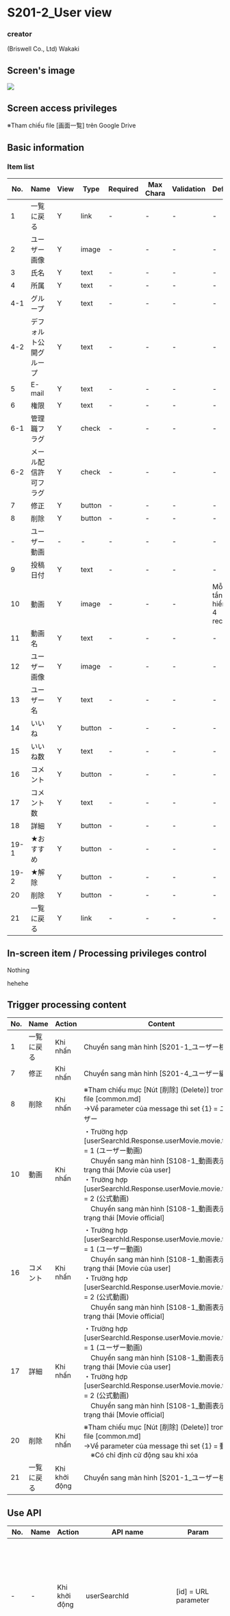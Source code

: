# S201-2_User view

### creator
(Briswell Co., Ltd) Wakaki

## Screen's image
![](./image/user-view.png)

## Screen access privileges
※Tham chiếu file [画面一覧] trên Google Drive

## Basic information
### Item list
| No. | Name | View | Type | Required | Max Chara | Validation | Default | API1(Res) |
| --- | ---- | ---- | ---- | -------- | --------- | ---------- | ------- | ---------- |
| 1 | 一覧に戻る | Y | link | - | - | - | - | - |
| 2 | ユーザー画像 | Y | image | - | - | - | - | user.imagePath |
| 3 | 氏名 | Y | text | - | - | - | - | user.name |
| 4 | 所属 | Y | text | - | - | - | - | user.organization.name |
| 4-1 | グループ | Y | text | - | - | - | - | user.userGroup.group.name |
| 4-2 | デフォルト公開グループ | Y | text | - | - | - | - | user.userDefaultGroup.group.name |
| 5 | E-mail | Y | text | - | - | - | - | user.email |
| 6 | 権限 | Y | text | - | - | - | - | user.authority |
| 6-1 | 管理職フラグ | Y | check | - | - | - | - | user.adminFlag |
| 6-2 | メール配信許可フラグ | Y | check | - | - | - | - | user.mailDeliveryPermit |
| 7 | 修正 | Y | button | - | - | - | - | - |
| 8 | 削除 | Y | button | - | - | - | - | - |
| - | ユーザー動画 | - | - | - | - | - | - | - |
| 9 | 投稿日付 | Y | text | - | - | - | - | userMovie.movie.createdAt |
| 10 | 動画 | Y | image | - | - | - | Mỗi tầng hiển thị 4 record | userMovie.movie.thumbnailPath |
| 11 | 動画名 | Y | text | - | - | - | - | userMovie.movie.title |
| 12 | ユーザー画像 | Y | image | - | - | - | - | user.imagePath |
| 13 | ユーザー名 | Y | text | - | - | - | - | user.name |
| 14 | いいね | Y | button | - | - | - | - | - |
| 15 | いいね数 | Y | text | - | - | - | - | userMovie.movieGoodCount |
| 16 | コメント | Y | button | - | - | - | - | - |
| 17 | コメント数 | Y | text | - | - | - | - | userMovie.movieCommentCount |
| 18 | 詳細 | Y | button | - | - | - | - | - |
| 19-1 | ★おすすめ | Y | button | - | - | - | - | - |
| 19-2 | ★解除 | Y | button | - | - | - | - | - |
| 20 | 削除 | Y | button | - | - | - | - | - |
| 21 | 一覧に戻る | Y | link | - | - | - | - | - |

## In-screen item / Processing privileges control
Nothing

hehehe

## Trigger processing content

| No. | Name | Action | Content |
| --- | ---- | ------ | ------- |
| 1 | 一覧に戻る | Khi nhấn | Chuyển sang màn hình [S201-1_ユーザー検索]　|
| 7 | 修正 | Khi nhấn | Chuyển sang màn hình [S201-4_ユーザー編集]　|
| 8 | 削除 | Khi nhấn | ※Tham chiếu mục [Nút [削除] (Delete)] trong file [common.md]<br/>→Về parameter của message thì set {1} = ユーザー　|
| 10 | 動画 | Khi nhấn | ・Trường hợp [userSearchId.Response.userMovie.movie.type] = 1 (ユーザー動画)<br/>　Chuyển sang màn hình [S108-1_動画表示] ở trạng thái [Movie của user]<br/>・Trường hợp [userSearchId.Response.userMovie.movie.type] = 2 (公式動画)<br/>　Chuyển sang màn hình [S108-1_動画表示] ở trạng thái [Movie official] |
| 16 | コメント | Khi nhấn | ・Trường hợp [userSearchId.Response.userMovie.movie.type] = 1 (ユーザー動画)<br/>　Chuyển sang màn hình [S108-1_動画表示] ở trạng thái [Movie của user]<br/>・Trường hợp [userSearchId.Response.userMovie.movie.type] = 2 (公式動画)<br/>　Chuyển sang màn hình [S108-1_動画表示] ở trạng thái [Movie official] |
| 17 | 詳細 | Khi nhấn | ・Trường hợp [userSearchId.Response.userMovie.movie.type] = 1 (ユーザー動画)<br/>　Chuyển sang màn hình [S108-1_動画表示] ở trạng thái [Movie của user]<br/>・Trường hợp [userSearchId.Response.userMovie.movie.type] = 2 (公式動画)<br/>　Chuyển sang màn hình [S108-1_動画表示] ở trạng thái [Movie official] |
| 20 | 削除 | Khi nhấn | ※Tham chiếu mục [Nút [削除] (Delete)] trong file [common.md]<br/>→Về parameter của message thì set {1} = 動画<br/>　※Có chỉ định cử động sau khi xóa |
| 21 | 一覧に戻る | Khi khởi động | Chuyển sang màn hình [S201-1_ユーザー検索] |

## Use API
| No. | Name | Action | API name | Param | Content |
| --- | ---- | ------ | -------- | ----- | ------- |
| - | - | Khi khởi động | userSearchId | [id] = URL parameter | ・Chạy API [userSearchId (API1)]<br/>Trường hợp failure<br/>　Dừng lại ở màn hình này, hiển thị message API trả về<br/>Trường hợp success<br/>　Phản ánh giá trị trả về vào các hạng mục trên màn hình<br/>　※Tham chiếu phần [Basic information] bên trên |
| 8 | 削除 | Khi nhấn | userDelete | [id] = URL parameter | ・Chạy API [userDelete (API2)]<br/>Trường hợp failure<br/>　Dừng lại ở màn hình này, hiển thị message API trả về<br/>Trường hợp success<br/>・ Nếu [URLパラメータ] = [login.Response.id]<br/>Sau khi nhấn nút [削除] trên POPUP, hiển thị modal có message [ec-00085] và button [OK] ※Thiết kế của modal thì tham chiếu file [common.md]<br/>　→ Sau khi nhấn [OK], chuyển sang màn hình [S100-1_ログイン]<br/>・Nếu [URLパラメータ] != [login.Response.id]<br/>　Chuyển sang màn hình [S201-1_ユーザー検索] |
| 14 | いいね | Khi nhấn (ở trạng thái chưa nhấn like) | movieGoodCreate | [movieId] = movie.id của video bị nhấn nút | ・Chạy API [movieGoodCreate (API3)]<br/>Trường hợp failure<br/>　Dừng lại ở màn hình này, hiển thị message API trả về<br/>Trường hợp success<br/>　Hiển thị màu vàng lên hạng mục tương ứng, +1 vào hạng mục [いいね数] |
|  |  | Khi nhấn (ở trạng thái đã nhấn like) | movieGoodDelete | [movieId] = movie.id của video bị nhấn nút | ・Chạy API [movieGoodDelete (API4)]<br/>Trường hợp failure<br/>　Dừng lại ở màn hình này, hiển thị message API trả về<br/>Trường hợp success<br/>　Hiển thị màu xám lên hạng mục tương ứng, -1 vào hạng mục [いいね数] |
| 19-1 | ★おすすめ | Khi nhấn | movieRecommendUpdate | [id] = movie.id của video bị nhấn nút<br/>[recommend] = 1 (Yes) | ・Chạy API [movieRecommendUpdate (API5)]<br/>Trường hợp failure<br/>　Dừng lại ở màn hình này, hiển thị message API trả về<br/>Trường hợp success<br/>　Ẩn hạng mục này, hiển thị hạng mục [★解除] |
| 19-2 | ★解除 | Khi nhấn |  | [id] = movie.id của video bị nhấn nút<br/>[recommend] = 0 (No) | ・Chạy API [movieRecommendUpdate (API5)]<br/>Trường hợp failure<br/>　Dừng lại ở màn hình này, hiển thị message API trả về<br/>Trường hợp success<br/>　Ẩn hạng mục này, hiển thị hạng mục [★おすすめ] |
| 20 | 削除 | Khi nhấn | movieDelete | [id] = movie.id của video bị nhấn nút | ・Chạy API [movieDelete (API6)]<br/>Trường hợp failure<br/>　Dừng lại ở màn hình này, hiển thị message API trả về<br/>Trường hợp success<br/>　Nothing special |

### userSearchId (API1)
| No. | Name | Content |
| --- | -- | --- |
| 2 | ユーザー画像 | ※Tham chiếu mục [Hình user, hình người đăng] trong file [common.md] |
| 6 | 権限 | ・Trường hợp user.authority = 0, hiển thị chữ "システム管理者" (※Tuy nhiên, về quyền hạn 0:システム管理者, do không có luồng chuyển đến màn hình này chỉ có cách vào bằng link trực tiếp, nên về cơ bản nghĩ là ít người nhìn thấy)<br/>・Trường hợp user.authority = 1, hiển thị chữ "管理者"<br/>・Trường hợp user.authority = 2, hiển thị chữ "ユーザー" |
| 10 | 動画 | ※Tham chiếu mục [Hình user, hình người đăng] trong file [common.md]<br /><br />Trường hợp [userMovie.movie.thumbnailPath] = NULL or vì lý do nào đó mà không get được hình thì hiển thị file [thumb-error.svg] |
| 11 | 動画名 | Trường hợp userMovie.playedMovie = 1 (Yes), hiển thị hạng mục này màu xám |
| 12 | ユーザー画像 | ※Tham chiếu mục [Hình user, hình người đăng] trong file [common.md] |
| 14 | いいね | Trường hợp userMovie.yourGood = 1 (Yes), hiển thị hạng mục này màu vàng |
| 19-1 | ★おすすめ | Trường hợp userMovie.movie.recommend = 0 (No), hiển thị |
| 19-2 | ★解除 | Trường hợp userMovie.movie.recommend = 1 (Yes), hiển thị |

### userDelete (API2)
Nothing

### movieGoodCreate (API3)
Nothing

### movieGoodDelete (API4)
Nothing

### movieRecommendUpdate (API5)
Nothing

### movieDelete (API6)
Nothing
